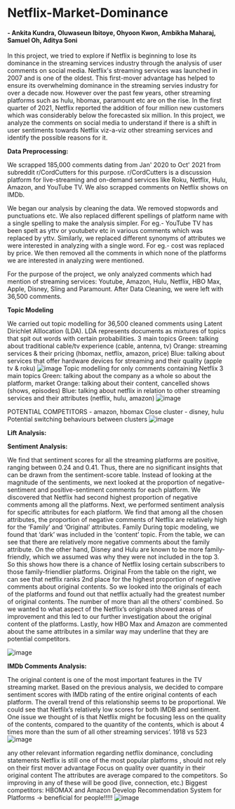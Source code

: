 # Netflix-Market-Dominance
#### - Ankita Kundra, Oluwaseun Ibitoye, Ohyoon Kwon, Ambikha Maharaj, Samuel Oh, Aditya Soni

In this project, we tried to explore if Netflix is beginning to lose its dominance in the streaming services industry through the analysis of user comments on social media. Netflix's streaming services was launched in 2007 and is one of the oldest. This first-mover advantage has helped to ensure its overwhelming dominance in the streaming servies industry for over a decade now. However over the past few years, other streaming platforms such as hulu, hbomax, paramount etc are on the rise. In the first quarter of 2021, Netflix reported the addition of four million new customers which was considerably below the forecasted six million. In this project, we analyze the comments on social media to understand if there is a shift in user sentiments towards Netflix viz-a-viz other streaming services and identify the possible reasons for it.

**Data Preprocessing:**

We scrapped 185,000 comments dating from Jan' 2020 to Oct' 2021 from subreddit r/CordCutters for this purpose. r/CordCutters is a discussion platform for live-streaming and on-demand services like Roku, Netflix, Hulu, Amazon, and YouTube TV. We also scrapped comments on Netflix shows on IMDb. 

We began our analysis by cleaning the data. We removed stopwords and punctuations etc. We also replaced different spellings of platform name with a single spelling to make the analysis simpler. For eg.- YouTube TV has been spelt as yttv or youtubetv etc in various comments which was replaced by yttv. Similarly, we replaced different synonyms of attributes we were interested in analyzing with a single word. For eg.- cost was replaced by price. We then removed all the comments in which none of the platforms we are interested in analyzing were mentioned. 

For the purpose of the project, we only analyzed comments which had mention of streaming services: Youtube, Amazon, Hulu, Netflix, HBO Max, Apple, Disney, Sling and Paramount. After Data Cleaning, we were left with 36,500 comments.

**Topic Modeling**

We carried out topic modelling for 36,500 cleaned comments using Latent Dirichlet Alllocation (LDA). LDA represents documents as mixtures of topics that spit out words with certain probabilities.
3 main topics
Green: talking about traditional cable/tv experience (cable, antenna, tv)
Orange: streaming services & their pricing (hbomax, netflix, amazon, price)
Blue: talking about services that offer hardware devices for streaming and their quality (apple tv & roku)
![image](https://user-images.githubusercontent.com/65372245/147138853-f0ea62cf-50ef-4b0c-b988-69419bd9ee59.png)
Topic modelling for only comments containing Netflix
3 main topics
Green: talking about the company as a whole so about the platform, market
Orange: talking about their content, cancelled shows (shows, episodes)
Blue: talking about netflix in relation to other streaming services and their attributes (netflix, hulu, amazon)
![image](https://user-images.githubusercontent.com/65372245/147138917-710c12b1-9b67-445f-b5aa-057c2dc5fc23.png)


POTENTIAL COMPETITORS - amazon, hbomax
Close cluster - disney, hulu
Potential switching behaviours between clusters 
![image](https://user-images.githubusercontent.com/65372245/147138960-f0431ab0-2f55-46d2-b653-9e4654ae5c72.png)

**Lift Analysis:**


**Sentiment Analysis:**

We find that sentiment scores for all the streaming platforms are positive, ranging between 0.24 and 0.41. Thus, there are no significant insights that can be drawn from the sentiment-score table. Instead of looking at the magnitude of the sentiments, we next looked at the proportion of negative-sentiment and positive-sentiment comments for each platform. We discovered that Netflix had second highest proportion of negative comments among all the platforms. Next, we performed sentiment analysis for specific attributes for each platform. We find that among all the chosen attributes, the proportion of negative comments of Netflix are relatively high for the ‘Family’ and ‘Original’ attributes.
Family
During topic modeling, we found that ‘dark’ was included in the ‘content’ topic. From the table, we can see that there are relatively more negative comments about the family attribute. On the other hand, Disney and Hulu are known to be more family-friendly, which we assumed was why they were not included in the top 3. So this shows how there is a chance of Netflix losing certain subscribers to those family-friendlier platforms.
Original
From the table on the right, we can see that netflix ranks 2nd place for the highest proportion of negative comments about original contents. So we looked into the originals of each of the platforms and found out that netflix actually had the greatest number of original contents. The number of more than all the others’ combined. So we wanted to what aspect of the Netflix’s originals showed areas of improvement and this led to our further investigation about the original content of the platforms.
Lastly, how HBO Max and Amazon are commented about the same attributes in a similar way may underline that they are potential competitors.

![image](https://user-images.githubusercontent.com/65372245/147089976-a93f689f-987c-4914-8ab2-9c06854d4417.png)

**IMDb Comments Analysis:**

The original content is one of the most important features in the TV streaming market. Based on the previous analysis, we decided to compare sentiment scores with IMDb rating of the entire original contents of each platform. The overall trend of this relationship seems to be proportional. We could see that Netfilx’s relatively low scores for both IMDB and sentiment. One issue we thought of is that Netflix might be focusing less on the quality of the contents, compared to the quantity of the contents, which is about 4 times more than the sum of all other streaming services’. 1918 vs 523
![image](https://user-images.githubusercontent.com/65372245/147090022-20ecf13b-d870-49fe-9b73-37e79604e241.png)

any other relevant information regarding netflix dominance, concluding statements
Netflix is still one of the most popular platforms , should not rely on their first mover advantage
Focus on quality over quantity in their original content
The attributes are average compared to the competitors. So improving in any of these will be good (live, connection, etc.)
Biggest competitors: HBOMAX and Amazon
Develop Recommendation System for Platforms → beneficial for people!!!!!
![image](https://user-images.githubusercontent.com/65372245/147090057-37a6fe46-e786-40d2-b1f5-ec3a43ffc52c.png)



